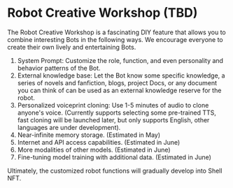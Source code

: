 # Robot Creative Workshop (TBD)

The Robot Creative Workshop is a fascinating DIY feature that allows you to combine interesting Bots in the following ways. We encourage everyone to create their own lively and entertaining Bots.

1. System Prompt: Customize the role, function, and even personality and behavior patterns of the Bot.
2. External knowledge base: Let the Bot know some specific knowledge, a series of novels and fanfiction, blogs, project Docs, or any document you can think of can be used as an external knowledge reserve for the robot.
3. Personalized voiceprint cloning: Use 1-5 minutes of audio to clone anyone's voice. (Currently supports selecting some pre-trained TTS, fast cloning will be launched later, but only supports English, other languages are under development).
4. Near-infinite memory storage. (Estimated in May)
5. Internet and API access capabilities. (Estimated in June)
6. More modalities of other models. (Estimated in June)
7. Fine-tuning model training with additional data. (Estimated in June)

Ultimately, the customized robot functions will gradually develop into Shell NFT.